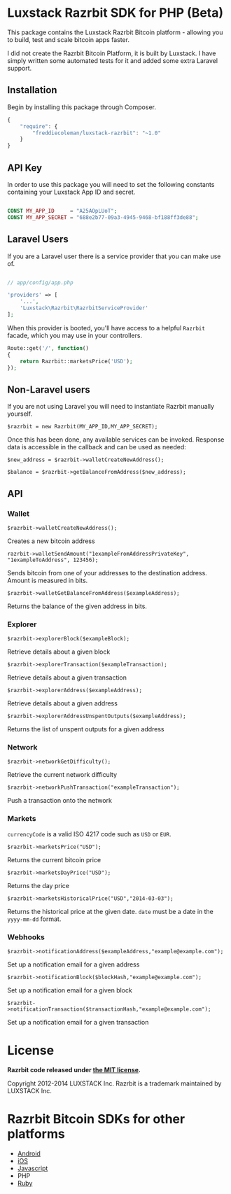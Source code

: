 # Luxstack Razrbit SDK for PHP (Beta)

This package contains the Luxstack Razrbit Bitcoin platform - allowing you to build, test and scale bitcoin apps faster.

I did not create the Razrbit Bitcoin Platform, it is built by Luxstack. I have simply written some automated tests for it and added some extra Laravel support.

## Installation

Begin by installing this package through Composer.

```js
{
    "require": {
		"freddiecoleman/luxstack-razrbit": "~1.0"
	}
}
```

## API Key

In order to use this package you will need to set the following constants containing your Luxstack App ID and secret.

```php

CONST MY_APP_ID     = "A25AOpLUoT";
CONST MY_APP_SECRET = "688e2b77-09a3-4945-9468-bf188ff3de88";
```

## Laravel Users

If you are a Laravel user there is a service provider that you can make use of.

```php

// app/config/app.php

'providers' => [
    '...',
    'Luxstack\Razrbit\RazrbitServiceProvider'
];
```

When this provider is booted, you'll have access to a helpful `Razrbit` facade, which you may use in your controllers.

```php
Route::get('/', function()
{
	return Razrbit::marketsPrice('USD');
});
```

## Non-Laravel users

If you are not using Laravel you will need to instantiate Razrbit manually yourself.

```
$razrbit = new Razrbit(MY_APP_ID,MY_APP_SECRET);
```

Once this has been done, any available services can be invoked. Response data is accessible in the callback and can be used as needed:

```
$new_address = $razrbit->walletCreateNewAddress();

$balance = $razrbit->getBalanceFromAddress($new_address);
```

## API

### Wallet 

```
$razrbit->walletCreateNewAddress();
```
Creates a new bitcoin address

```
razrbit->walletSendAmount("1exampleFromAddressPrivateKey", "1exampleToAddress", 123456);
```
Sends bitcoin from one of your addresses to the destination address. Amount is measured in bits.

```
$razrbit->walletGetBalanceFromAddress($exampleAddress);
```
Returns the balance of the given address in bits.


### Explorer

```
$razrbit->explorerBlock($exampleBlock);
```
Retrieve details about a given block

```
$razrbit->explorerTransaction($exampleTransaction);
```
Retrieve details about a given transaction

```
$razrbit->explorerAddress($exampleAddress);
```
Retrieve details about a given address

```
$razrbit->explorerAddressUnspentOutputs($exampleAddress);
```
Returns the list of unspent outputs for a given address

### Network

```
$razrbit->networkGetDifficulty();
```
Retrieve the current network difficulty

```
$razrbit->networkPushTransaction("exampleTransaction");
```
Push a transaction onto the network

### Markets

```currencyCode``` is a valid ISO 4217 code such as ```USD``` or ```EUR```.

```
$razrbit->marketsPrice("USD");
```
Returns the current bitcoin price

```
$razrbit->marketsDayPrice("USD");
```
Returns the day price

```
$razrbit->marketsHistoricalPrice("USD","2014-03-03");
```
Returns the historical price at the given date. ```date``` must be a date in the ```yyyy-mm-dd``` format.

### Webhooks

```
$razrbit->notificationAddress($exampleAddress,"example@example.com");
```
Set up a notification email for a given address

```
$razrbit->notificationBlock($blockHash,"example@example.com");
```
Set up a notification email for a given block

```
$razrbit->notificationTransaction($transactionHash,"example@example.com");
```
Set up a notification email for a given transaction

# License

**Razrbit code released under [the MIT license](https://github.com/LUXSTACK/razrbit-sdk-php/blob/master/LICENSE).**

Copyright 2012-2014 LUXSTACK Inc. Razrbit is a trademark maintained by LUXSTACK Inc.

# Razrbit Bitcoin SDKs for other platforms

* [Android](https://github.com/LUXSTACK/razrbit-sdk-android)
* [iOS](https://github.com/LUXSTACK/razrbit-sdk-ios)
* [Javascript](https://github.com/LUXSTACK/razrbit-sdk-javascript)
* PHP
* [Ruby](https://github.com/LUXSTACK/razrbit-sdk-ruby)
